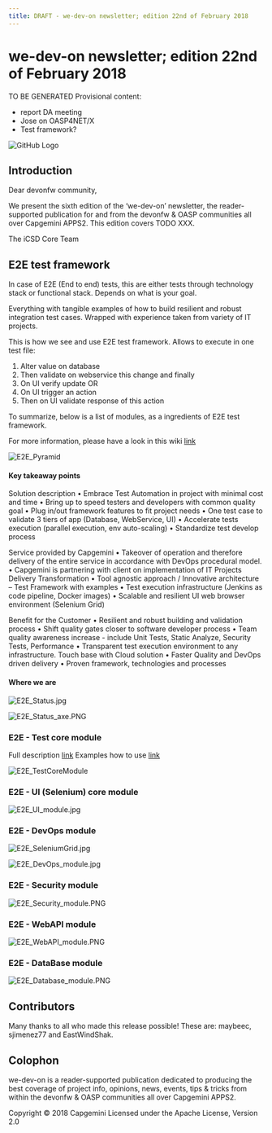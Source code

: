 ```yaml
---
title: DRAFT - we-dev-on newsletter; edition 22nd of February 2018
---
```

# we-dev-on newsletter; edition 22nd of February 2018

TO BE GENERATED
Provisional content:

- report DA meeting
- Jose on OASP4NET/X
- Test framework?

<!-- i><a href='http://ecotrust-canada.github.io/markdown-toc/'>Table of contents generated with markdown-toc</a></i></small -->

![GitHub Logo](../img/devonfw-logo-smallest.png)

## Introduction

Dear devonfw community,

We present the sixth edition of the ‘we-dev-on’ newsletter, the reader-supported publication for and from the devonfw & OASP communities all over Capgemini APPS2. This edition covers TODO XXX.

The iCSD Core Team

## E2E test framework

In case of E2E (End to end) tests, this are either tests through technology stack or functional stack. 
Depends on what is your goal. 

Everything with tangible examples of how to build resilient and robust integration test cases. Wrapped with experience taken from variety of IT projects. 

This is how we see and use E2E test framework. 
Allows to execute in one test file:  
1. Alter value on database 
2. Then validate on webservice this change 
   and finally 
3. On UI verify update 
OR
1.	On UI trigger an action 
2.	Then on UI validate response of this action 

To summarize, below is a list of modules, as a ingredients of E2E test framework. 

For more information, please have a look in this wiki [link](https://github.com/devonfw/devonfw-testing/wiki) 

![E2E_Pyramid](/2018/img/E2E_Pyramid.jpg)


#### Key takeaway points

Solution description
•	Embrace Test Automation in project with minimal cost and time 
•	Bring up to speed testers and developers with common quality goal 
•	Plug in/out framework features to fit project needs 
•	One test case to validate 3 tiers of app (Database, WebService, UI) 
•	Accelerate tests execution (parallel execution, env auto-scaling)
•	Standardize test develop process

Service provided by Capgemini
•	Takeover of operation and therefore delivery of the entire service in accordance with DevOps procedural model.
•	Capgemini is partnering with client on implementation of IT Projects Delivery Transformation
•	Tool agnostic approach / Innovative architecture – Test Framework with examples 
•	Test execution infrastructure (Jenkins as code pipeline, Docker images)
•	Scalable and resilient UI web browser environment (Selenium Grid) 

Benefit for the Customer
•	Resilient and robust building and validation process
•	Shift quality gates closer to software developer process
•	Team quality awareness increase - include Unit Tests, Static Analyze, Security Tests, Performance
•	Transparent test execution environment to any infrastructure. Touch base with Cloud solution
•	Faster Quality and DevOps driven delivery
•	Proven framework, technologies and processes 



#### Where we are 

![E2E_Status.jpg](/2018/img/E2E_Status.jpg)

![E2E_Status_axe.PNG](/2018/E2E_Status_axe.PNG)


### E2E - Test core module

Full description [link](https://github.com/devonfw/devonfw-testing/wiki/Core-test-module#features)
Examples how to use [link](https://github.com/devonfw/devonfw-testing/wiki/framework-test-class)

![E2E_TestCoreModule](/2018/img/E2E_TestCore.jpg)

### E2E - UI (Selenium) core module

![E2E_UI_module.jpg](/2018/img/E2E_UI_module.jpg)

### E2E - DevOps module

![E2E_SeleniumGrid.jpg](/2018/img/E2E_SeleniumGrid.jpg)

![E2E_DevOps_module.jpg](/2018/img/E2E_DevOps_module.jpg)

### E2E - Security module

![E2E_Security_module.PNG](/2018/img/E2E_Security_module.PNG)

### E2E - WebAPI module

![E2E_WebAPI_module.PNG](/2018/img/E2E_WebAPI_module.PNG)

### E2E - DataBase module

![E2E_Database_module.PNG](/2018/img/E2E_Database_module.PNG)


## Contributors

Many thanks to all who made this release possible! These are: maybeec, sjimenez77 and EastWindShak.

## Colophon

we-dev-on is a reader-supported publication dedicated to producing the best coverage of project info, opinions, news, events, tips & tricks from within the devonfw & OASP communities all over Capgemini APPS2.

Copyright © 2018 Capgemini
Licensed under the Apache License, Version 2.0
